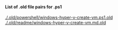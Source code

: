 #### List of .old file pairs for .ps1
<a href="./.old/powershell/windows-hyper-v-create-vm.ps1.old">./.old/powershell/windows-hyper-v-create-vm.ps1.old</a><br>
<a href="./.old/readme/windows-hyper-v-create-vm.md.old">./.old/readme/windows-hyper-v-create-vm.md.old</a><br>

